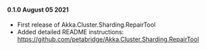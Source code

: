 #### 0.1.0 August 05 2021 ####
- First release of Akka.Cluster.Sharding.RepairTool
- Added detailed README instructions: https://github.com/petabridge/Akka.Cluster.Sharding.RepairTool
